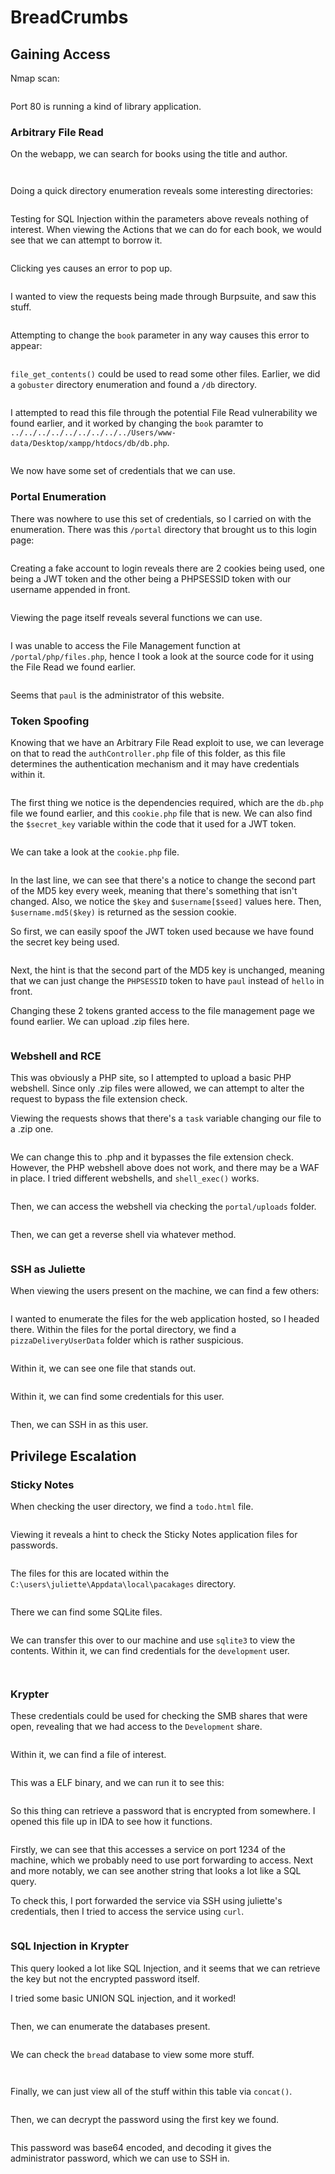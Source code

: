 # BreadCrumbs

## Gaining Access

Nmap scan:

<figure><img src="../../../.gitbook/assets/image (351) (2).png" alt=""><figcaption></figcaption></figure>

Port 80 is running a kind of library application.

### Arbitrary File Read

On the webapp, we can search for books using the title and author.

<figure><img src="../../../.gitbook/assets/image (13) (1) (4) (1).png" alt=""><figcaption></figcaption></figure>

<figure><img src="../../../.gitbook/assets/image (476).png" alt=""><figcaption></figcaption></figure>

Doing a quick directory enumeration reveals some interesting directories:

<figure><img src="../../../.gitbook/assets/image (14) (2) (1) (2).png" alt=""><figcaption></figcaption></figure>

Testing for SQL Injection within the parameters above reveals nothing of interest. When viewing the Actions that we can do for each book, we would see that we can attempt to borrow it.

<figure><img src="../../../.gitbook/assets/image (479).png" alt=""><figcaption></figcaption></figure>

Clicking yes causes an error to pop up.

<figure><img src="../../../.gitbook/assets/image (356) (2).png" alt=""><figcaption></figcaption></figure>

I wanted to view the requests being made through Burpsuite, and saw this stuff.

<figure><img src="../../../.gitbook/assets/image (348).png" alt=""><figcaption></figcaption></figure>

Attempting to change the `book` parameter in any way causes this error to appear:

<figure><img src="../../../.gitbook/assets/image (344) (3).png" alt=""><figcaption></figcaption></figure>

`file_get_contents()` could be used to read some other files. Earlier, we did a `gobuster` directory enumeration and found a `/db` directory.

<figure><img src="../../../.gitbook/assets/image (343).png" alt=""><figcaption></figcaption></figure>

I attempted to read this file through the potential File Read vulnerability we found earlier, and it worked by changing the `book` paramter to `../../../../../../../../../Users/www-data/Desktop/xampp/htdocs/db/db.php`.

<figure><img src="../../../.gitbook/assets/image (8) (1) (7).png" alt=""><figcaption></figcaption></figure>

We now have some set of credentials that we can use.

### Portal Enumeration

There was nowhere to use this set of credentials, so I carried on with the enumeration. There was this `/portal` directory that brought us to this login page:

<figure><img src="../../../.gitbook/assets/image (47) (5) (1).png" alt=""><figcaption></figcaption></figure>

Creating a fake account to login reveals there are 2 cookies being used, one being a JWT token and the other being a PHPSESSID token with our username appended in front.

<figure><img src="../../../.gitbook/assets/image (3) (1) (1) (1) (2).png" alt=""><figcaption></figcaption></figure>

Viewing the page itself reveals several functions we can use.

<figure><img src="../../../.gitbook/assets/image (481) (1).png" alt=""><figcaption></figcaption></figure>

I was unable to access the File Management function at `/portal/php/files.php`, hence I took a look at the source code for it using the File Read we found earlier.

<figure><img src="../../../.gitbook/assets/image (347) (2).png" alt=""><figcaption></figcaption></figure>

Seems that `paul` is the administrator of this website.

### Token Spoofing

Knowing that we have an Arbitrary File Read exploit to use, we can leverage on that to read the `authController.php` file of this folder, as this file determines the authentication mechanism and it may have credentials within it.

<figure><img src="../../../.gitbook/assets/image (54) (5).png" alt=""><figcaption></figcaption></figure>

The first thing we notice is the dependencies required, which are the `db.php` file we found earlier, and this `cookie.php` file that is new. We can also find the `$secret_key` variable within the code that it used for a JWT token.

<figure><img src="../../../.gitbook/assets/image (11) (2) (5) (1).png" alt=""><figcaption></figcaption></figure>

We can take a look at the `cookie.php` file.

<figure><img src="../../../.gitbook/assets/image (352) (2).png" alt=""><figcaption></figcaption></figure>

In the last line, we can see that there's a notice to change the second part of the MD5 key every week, meaning that there's something that isn't changed. Also, we notice the `$key` and `$username[$seed]` values here. Then, `$username.md5($key)` is returned as the session cookie.

So first, we can easily spoof the JWT token used because we have found the secret key being used.

<figure><img src="../../../.gitbook/assets/image (4) (5) (4).png" alt=""><figcaption></figcaption></figure>

Next, the hint is that the second part of the MD5 key is unchanged, meaning that we can just change the `PHPSESSID` token to have `paul` instead of `hello` in front.

Changing these 2 tokens granted access to the file management page we found earlier. We can upload .zip files here.

<figure><img src="../../../.gitbook/assets/image (358).png" alt=""><figcaption></figcaption></figure>

### Webshell and RCE

This was obviously a PHP site, so I attempted to upload a basic PHP webshell. Since only .zip files were allowed, we can attempt to alter the request to bypass the file extension check.

Viewing the requests shows that there's a `task` variable changing our file to a .zip one.&#x20;

<figure><img src="../../../.gitbook/assets/image (52) (3).png" alt=""><figcaption></figcaption></figure>

We can change this to .php and it bypasses the file extension check. However, the PHP webshell above does not work, and there may be a WAF in place. I tried different webshells, and `shell_exec()` works.

<figure><img src="../../../.gitbook/assets/image (483) (1).png" alt=""><figcaption></figcaption></figure>

Then, we can access the webshell via checking the `portal/uploads` folder.

<figure><img src="../../../.gitbook/assets/image (359).png" alt=""><figcaption></figcaption></figure>

Then, we can get a reverse shell via whatever method.

<figure><img src="../../../.gitbook/assets/image (346) (2).png" alt=""><figcaption></figcaption></figure>

### SSH as Juliette

When viewing the users present on the machine, we can find a few others:

<figure><img src="../../../.gitbook/assets/image (477).png" alt=""><figcaption></figcaption></figure>

I wanted to enumerate the files for the web application hosted, so I headed there. Within the files for the portal directory, we find a `pizzaDeliveryUserData` folder which is rather suspicious.

<figure><img src="../../../.gitbook/assets/image (18) (2) (3).png" alt=""><figcaption></figcaption></figure>

Within it, we can see one file that stands out.

<figure><img src="../../../.gitbook/assets/image (51) (1) (1) (2).png" alt=""><figcaption></figcaption></figure>

Within it, we can find some credentials for this user.

<figure><img src="../../../.gitbook/assets/image (5) (1) (1) (4) (1).png" alt=""><figcaption></figcaption></figure>

Then, we can SSH in as this user.

## Privilege Escalation

### Sticky Notes

When checking the user directory, we find a `todo.html` file.

<figure><img src="../../../.gitbook/assets/image (353).png" alt=""><figcaption></figcaption></figure>

Viewing it reveals a hint to check the Sticky Notes application files for passwords.

<figure><img src="../../../.gitbook/assets/image (164) (2).png" alt=""><figcaption></figcaption></figure>

The files for this are located within the `C:\users\juliette\Appdata\local\pacakages` directory.

<figure><img src="../../../.gitbook/assets/image (354).png" alt=""><figcaption></figcaption></figure>

There we can find some SQLite files.

<figure><img src="../../../.gitbook/assets/image (349).png" alt=""><figcaption></figcaption></figure>

We can transfer this over to our machine and use `sqlite3` to view the contents. Within it, we can find credentials for the `development` user.

<figure><img src="../../../.gitbook/assets/image (48) (3) (2).png" alt=""><figcaption></figcaption></figure>

<figure><img src="../../../.gitbook/assets/image (9) (1) (7).png" alt=""><figcaption></figcaption></figure>

### Krypter

These credentials could be used for checking the SMB shares that were open, revealing that we had access to the `Development` share.

<figure><img src="../../../.gitbook/assets/image (480).png" alt=""><figcaption></figcaption></figure>

Within it, we can find a file of interest.

<figure><img src="../../../.gitbook/assets/image (478).png" alt=""><figcaption></figcaption></figure>

This was a ELF binary, and we can run it to see this:

<figure><img src="../../../.gitbook/assets/image (355).png" alt=""><figcaption></figcaption></figure>

So this thing can retrieve a password that is encrypted from somewhere. I opened this file up in IDA to see how it functions.

<figure><img src="../../../.gitbook/assets/image (23) (2) (3).png" alt=""><figcaption></figcaption></figure>

Firstly, we can see that this accesses a service on port 1234 of the machine, which we probably need to use port forwarding to access. Next and more notably, we can see another string that looks a lot like a SQL query.

To check this, I port forwarded the service via SSH using juliette's credentials, then I tried to access the service using `curl`.

<figure><img src="../../../.gitbook/assets/image (350) (2).png" alt=""><figcaption></figcaption></figure>

### SQL Injection in Krypter

This query looked a lot like SQL Injection, and it seems that we can retrieve the key but not the encrypted password itself.

I tried some basic UNION SQL injection, and it worked!

<figure><img src="../../../.gitbook/assets/image (1) (1) (1) (1) (1).png" alt=""><figcaption></figcaption></figure>

Then, we can enumerate the databases present.

<figure><img src="../../../.gitbook/assets/image (17) (1) (1) (4).png" alt=""><figcaption></figcaption></figure>

We can check the `bread` database to view some more stuff.

<figure><img src="../../../.gitbook/assets/image (482).png" alt=""><figcaption></figcaption></figure>

<figure><img src="../../../.gitbook/assets/image (21) (3) (2).png" alt=""><figcaption></figcaption></figure>

Finally, we can just view all of the stuff within this table via `concat()`.

<figure><img src="../../../.gitbook/assets/image (475) (1).png" alt=""><figcaption></figcaption></figure>

Then, we can decrypt the password using the first key we found.

<figure><img src="../../../.gitbook/assets/image (360).png" alt=""><figcaption></figcaption></figure>

This password was base64 encoded, and decoding it gives the administrator password, which we can use to SSH in.

<figure><img src="../../../.gitbook/assets/image (11) (1) (5).png" alt=""><figcaption></figcaption></figure>

